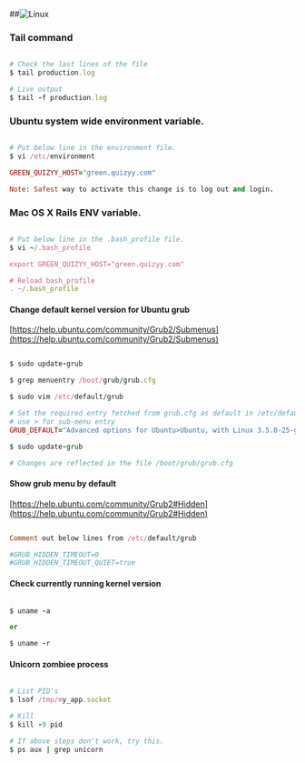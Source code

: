 ##![Linux](https://s3.amazonaws.com/gogo-knows/Linux.png)

### Tail command
```ruby

# Check the last lines of the file
$ tail production.log

# Live output
$ tail -f production.log
```

### Ubuntu system wide environment variable.
```ruby

# Put below line in the environment file.
$ vi /etc/environment

GREEN_QUIZYY_HOST="green.quizyy.com"

Note: Safest way to activate this change is to log out and login.

```
### Mac OS X Rails ENV variable.
```ruby

# Put below line in the .bash_profile file.
$ vi ~/.bash_profile

export GREEN_QUIZYY_HOST="green.quizyy.com"

# Reload bash_profile
. ~/.bash_profile

```
#### Change default kernel version for Ubuntu grub
[https://help.ubuntu.com/community/Grub2/Submenus](https://help.ubuntu.com/community/Grub2/Submenus)
````ruby

$ sudo update-grub

$ grep menuentry /boot/grub/grub.cfg

$ sudo vim /etc/default/grub

# Set the required entry fetched from grub.cfg as default in /etc/default/grub
# use > for sub-menu entry
GRUB_DEFAULT="Advanced options for Ubuntu>Ubuntu, with Linux 3.5.0-25-generic"

$ sudo update-grub

# Changes are reflected in the file /boot/grub/grub.cfg

````

#### Show grub menu by default
[https://help.ubuntu.com/community/Grub2#Hidden](https://help.ubuntu.com/community/Grub2#Hidden)
````ruby

Comment out below lines from /etc/default/grub

#GRUB_HIDDEN_TIMEOUT=0
#GRUB_HIDDEN_TIMEOUT_QUIET=true

````

#### Check currently running kernel version
````ruby

$ uname -a

or

$ uname -r

````

#### Unicorn zombiee process
````ruby

# List PID's
$ lsof /tmp/my_app.socket

# Kill
$ kill -9 pid

# If above steps don't work, try this.
$ ps aux | grep unicorn

````

